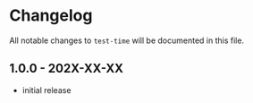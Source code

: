 # Changelog

All notable changes to `test-time` will be documented in this file.

## 1.0.0 - 202X-XX-XX

- initial release

